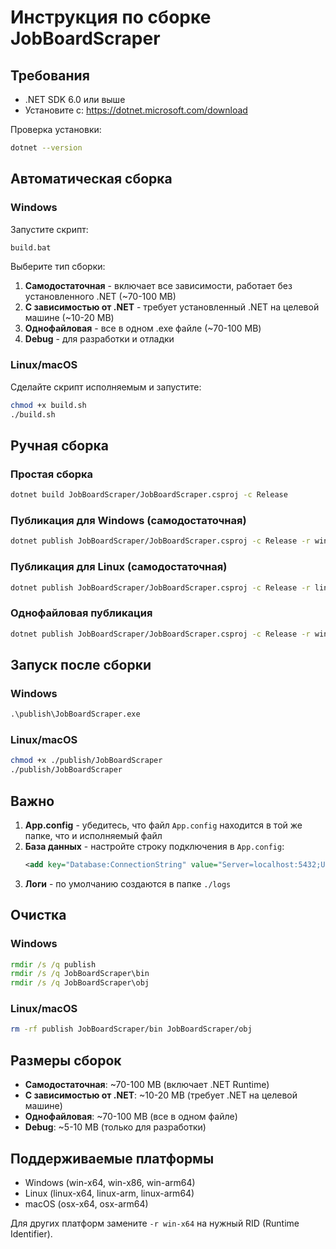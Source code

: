 # Инструкция по сборке JobBoardScraper

## Требования

- .NET SDK 6.0 или выше
- Установите с: https://dotnet.microsoft.com/download

Проверка установки:
```bash
dotnet --version
```

## Автоматическая сборка

### Windows
Запустите скрипт:
```cmd
build.bat
```

Выберите тип сборки:
1. **Самодостаточная** - включает все зависимости, работает без установленного .NET (~70-100 MB)
2. **С зависимостью от .NET** - требует установленный .NET на целевой машине (~10-20 MB)
3. **Однофайловая** - все в одном .exe файле (~70-100 MB)
4. **Debug** - для разработки и отладки

### Linux/macOS
Сделайте скрипт исполняемым и запустите:
```bash
chmod +x build.sh
./build.sh
```

## Ручная сборка

### Простая сборка
```bash
dotnet build JobBoardScraper/JobBoardScraper.csproj -c Release
```

### Публикация для Windows (самодостаточная)
```bash
dotnet publish JobBoardScraper/JobBoardScraper.csproj -c Release -r win-x64 --self-contained true -o ./publish
```

### Публикация для Linux (самодостаточная)
```bash
dotnet publish JobBoardScraper/JobBoardScraper.csproj -c Release -r linux-x64 --self-contained true -o ./publish
```

### Однофайловая публикация
```bash
dotnet publish JobBoardScraper/JobBoardScraper.csproj -c Release -r win-x64 --self-contained true -p:PublishSingleFile=true -p:IncludeNativeLibrariesForSelfExtract=true -o ./publish
```

## Запуск после сборки

### Windows
```cmd
.\publish\JobBoardScraper.exe
```

### Linux/macOS
```bash
chmod +x ./publish/JobBoardScraper
./publish/JobBoardScraper
```

## Важно

1. **App.config** - убедитесь, что файл `App.config` находится в той же папке, что и исполняемый файл
2. **База данных** - настройте строку подключения в `App.config`:
   ```xml
   <add key="Database:ConnectionString" value="Server=localhost:5432;User Id=postgres;Password=admin;Database=jobs;" />
   ```
3. **Логи** - по умолчанию создаются в папке `./logs`

## Очистка

### Windows
```cmd
rmdir /s /q publish
rmdir /s /q JobBoardScraper\bin
rmdir /s /q JobBoardScraper\obj
```

### Linux/macOS
```bash
rm -rf publish JobBoardScraper/bin JobBoardScraper/obj
```

## Размеры сборок

- **Самодостаточная**: ~70-100 MB (включает .NET Runtime)
- **С зависимостью от .NET**: ~10-20 MB (требует .NET на целевой машине)
- **Однофайловая**: ~70-100 MB (все в одном файле)
- **Debug**: ~5-10 MB (только для разработки)

## Поддерживаемые платформы

- Windows (win-x64, win-x86, win-arm64)
- Linux (linux-x64, linux-arm, linux-arm64)
- macOS (osx-x64, osx-arm64)

Для других платформ замените `-r win-x64` на нужный RID (Runtime Identifier).
